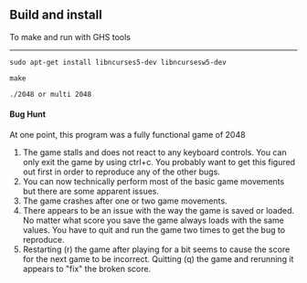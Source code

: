 ## Build and install
To make and run with GHS tools

---

`sudo apt-get install libncurses5-dev libncursesw5-dev`

`make`

`./2048 or multi 2048`

#### Bug Hunt
At one point, this program was a fully functional game of 2048 

1. The game stalls and does not react to any keyboard controls. You can only exit the game by using ctrl+c. You probably want to get this figured out first in order to reproduce any of the other bugs.
2. You can now technically perform most of the basic game movements but there are some apparent issues. 
3. The game crashes after one or two game movements.
4. There appears to be an issue with the way the game is saved or loaded. No matter what score you save the game always loads with the same values. You have to quit and run the game two times to get the bug to reproduce. 
5. Restarting (r) the game after playing for a bit seems to cause the score for the next game to be incorrect. Quitting (q) the game and rerunning it appears to "fix" the broken score.

